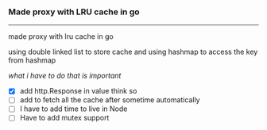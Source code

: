 ### Made proxy with LRU cache in go

---
 
made proxy with lru cache in go

using double linked list to store cache and using hashmap to access the key from hashmap


*what i have to do that is important*

- [x] add http.Response in value think so
- [ ] add to fetch all the cache after sometime automatically
- [ ] I have to add time to live in Node
- [ ] Have to add mutex support
